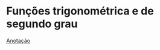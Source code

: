 # Funções trigonométrica e de segundo grau

[Anotação](https://excalidraw.com/#json=lKILuGUB3GpyeM0wIMAAX,J6-kM1ma9qoCUJqlcoa3rQ)
